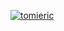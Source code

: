 [![tomieric](https://github-readme-stats.vercel.app/api?username=tomieric)](https://github.com/tomieric)
